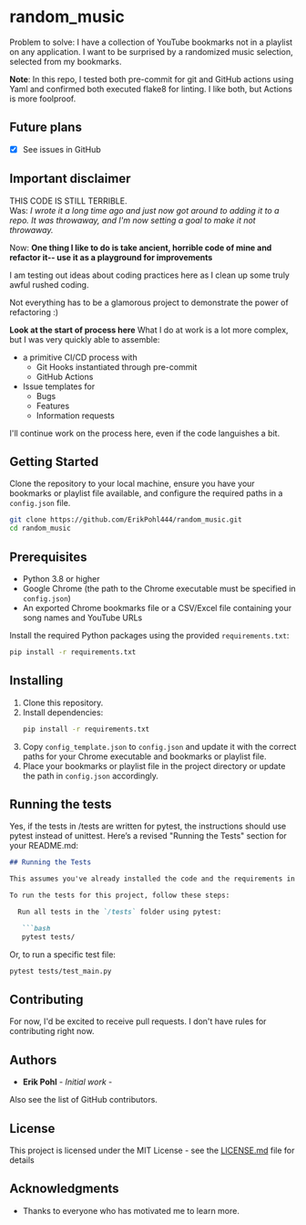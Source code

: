 # random_music

Problem to solve: I have a collection of YouTube bookmarks not in a playlist on any application.  I want to be surprised by a randomized music selection, selected from my bookmarks.

**Note**: In this repo, I tested both pre-commit for git and GitHub actions using Yaml and confirmed both executed flake8 for linting.  I like both, but Actions is more foolproof.
## Future plans

- [x] See issues in GitHub
 
## Important disclaimer

THIS CODE IS STILL TERRIBLE.  
Was: *I wrote it a long time ago and just now got around to adding it to a repo.  It was throwaway, and I'm now setting a goal to make it not throwaway.*

Now: **One thing I like to do is take ancient, horrible code of mine and refactor it-- use it as a playground for improvements**

I am testing out ideas about coding practices here as I clean up some truly awful rushed coding.

Not everything has to be a glamorous project to demonstrate the power of refactoring :)

**Look at the start of process here**
What I do at work is a lot more complex, but I was very quickly able to assemble:
* a primitive CI/CD process with 
    * Git Hooks instantiated through pre-commit
    * GitHub Actions
* Issue templates for 
    * Bugs
    * Features
    * Information requests

I'll continue work on the process here, even if the code languishes a bit.

## Getting Started

Clone the repository to your local machine, ensure you have your bookmarks or playlist file available, and configure the required paths in a `config.json` file.

```bash
git clone https://github.com/ErikPohl444/random_music.git
cd random_music
```

## Prerequisites

- Python 3.8 or higher
- Google Chrome (the path to the Chrome executable must be specified in `config.json`)
- An exported Chrome bookmarks file or a CSV/Excel file containing your song names and YouTube URLs

Install the required Python packages using the provided `requirements.txt`:

```bash
pip install -r requirements.txt
```

## Installing

1. Clone this repository.
2. Install dependencies:  
   ```bash
   pip install -r requirements.txt
   ```
3. Copy `config_template.json` to `config.json` and update it with the correct paths for your Chrome executable and bookmarks or playlist file.
4. Place your bookmarks or playlist file in the project directory or update the path in `config.json` accordingly.

## Running the tests

Yes, if the tests in /tests are written for pytest, the instructions should use pytest instead of unittest. Here’s a revised "Running the Tests" section for your README.md:

```markdown
## Running the Tests

This assumes you've already installed the code and the requirements in requirements.txt.

To run the tests for this project, follow these steps:

  Run all tests in the `/tests` folder using pytest:

   ```bash
   pytest tests/
   ```

   Or, to run a specific test file:

   ```bash
   pytest tests/test_main.py
   ```
   
## Contributing

For now, I'd be excited to receive pull requests.  I don't have rules for contributing right now.

## Authors

* **Erik Pohl** - *Initial work* - 

Also see the list of GitHub contributors.

## License

This project is licensed under the MIT License - see the [LICENSE.md](LICENSE.md) file for details

## Acknowledgments

* Thanks to everyone who has motivated me to learn more.
